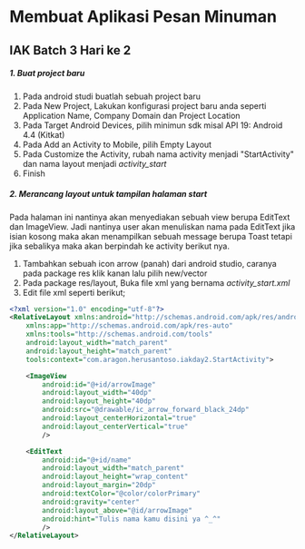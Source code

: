 # Membuat Aplikasi Pesan Minuman
## IAK Batch 3 Hari ke 2


##### 1. Buat project baru
1. Pada android studi buatlah sebuah project baru
2. Pada New Project, Lakukan konfigurasi project baru anda seperti Application Name, Company Domain dan Project Location
3. Pada Target Android Devices, pilih minimun sdk misal API 19: Android 4.4 (Kitkat)
4. Pada Add an Activity to Mobile, pilih Empty Layout
5. Pada Customize the Activity, rubah nama activity menjadi "StartActivity" dan nama layout menjadi <i>activity_start</i>
6. Finish

##### 2. Merancang layout untuk tampilan halaman start
Pada halaman ini nantinya akan menyediakan sebuah view berupa EditText dan ImageView. Jadi nantinya user akan menuliskan nama pada EditText jika isian kosong maka akan menampilkan sebuah message berupa Toast tetapi jika sebalikya maka akan berpindah ke activity berikut nya.

1. Tambahkan sebuah icon arrow (panah) dari android studio, caranya pada package res klik kanan lalu pilih new/vector
2. Pada package res/layout, Buka file xml yang bernama <i>activity_start.xml</i>
3. Edit file xml seperti berikut;

```xml
<?xml version="1.0" encoding="utf-8"?>
<RelativeLayout xmlns:android="http://schemas.android.com/apk/res/android"
    xmlns:app="http://schemas.android.com/apk/res-auto"
    xmlns:tools="http://schemas.android.com/tools"
    android:layout_width="match_parent"
    android:layout_height="match_parent"
    tools:context="com.aragon.herusantoso.iakday2.StartActivity">

    <ImageView
        android:id="@+id/arrowImage"
        android:layout_width="40dp"
        android:layout_height="40dp"
        android:src="@drawable/ic_arrow_forward_black_24dp"
        android:layout_centerHorizontal="true"
        android:layout_centerVertical="true"
        />

    <EditText
        android:id="@+id/name"
        android:layout_width="match_parent"
        android:layout_height="wrap_content"
        android:layout_margin="20dp"
        android:textColor="@color/colorPrimary"
        android:gravity="center"
        android:layout_above="@id/arrowImage"
        android:hint="Tulis nama kamu disini ya ^_^"
        />
</RelativeLayout>
```



